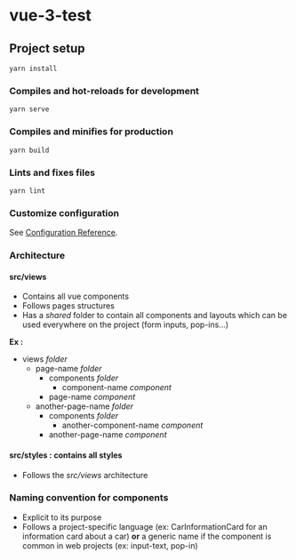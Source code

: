 # vue-3-test

## Project setup
```
yarn install
```

### Compiles and hot-reloads for development
```
yarn serve
```

### Compiles and minifies for production
```
yarn build
```

### Lints and fixes files
```
yarn lint
```

### Customize configuration
See [Configuration Reference](https://cli.vuejs.org/config/).

### Architecture

#### src/views 
- Contains all vue components
- Follows pages structures
- Has a *shared* folder to contain all components and layouts which can be used everywhere on the project (form inputs, pop-ins...)

**Ex :** 
- views *folder*
    - page-name *folder*
        - components *folder*
            - component-name *component*
        - page-name *component*
    - another-page-name *folder*
        - components *folder*
            - another-component-name *component*
        - another-page-name *component*

#### src/styles : contains all styles
- Follows the *src/views* architecture

### Naming convention for components
- Explicit to its purpose
- Follows a project-specific language (ex: CarInformationCard for an information card about a car) **or** a generic name if the component is common in web projects (ex: input-text, pop-in)

